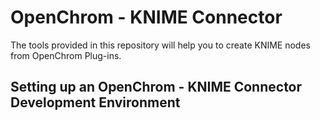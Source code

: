 # OpenChrom - KNIME Connector

The tools provided in this repository will help you to create KNIME nodes from OpenChrom Plug-ins. 

## Setting up an OpenChrom - KNIME Connector Development Environment
